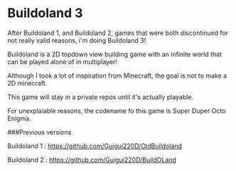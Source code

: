 # Buildoland 3

After Buildoland 1, and Buildoland 2, games that were both discontinued for not really valid reasons, i'm doing Buildoland 3!

Buildoland is a 2D topdown view building game with an infinite world that can be played alone of in multiplayer!

Although I took a lot of inspiration from Minecraft, the goal is not to make a 2D minecraft.

This game will stay in a private repos until it's actually playable.

For unexplaiable reasons, the codename fo this game is Super Duper Octo Enigma.

###Previous versions

Buildoland 1 : https://github.com/Guigui220D/OldBuildoland

Buildoland 2 : https://github.com/Guigui220D/BuildOLand